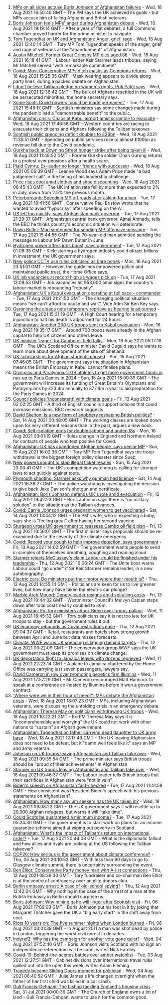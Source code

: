 1. [MPs on all sides accuse Boris Johnson of Afghanistan failures](https://www.bbc.co.uk/news/uk-politics-58254794) - Wed, 18 Aug 2021 16:50:46 GMT - The PM says the UK achieved its goals - but MPs accuse him of failing Afghans and British veterans.
2. [Boris Johnson feels MPs' anger during Afghanistan debate](https://www.bbc.co.uk/news/uk-politics-58256616) - Wed, 18 Aug 2021 19:19:14 GMT - After a year of flat debates, a full Commons chamber proved harder for the prime minister to navigate.
3. [Tom Tugendhat on UK and Afghanistan: Anger, grief, rage](https://www.bbc.co.uk/news/uk-politics-58259509) - Wed, 18 Aug 2021 13:40:14 GMT - Tory MP Tom Tugendhat speaks of the anger, grief and rage of veterans at the "abandonment" of Afghanistan.
4. [Austin Mitchell: Former Great Grimsby MP dies aged 86](https://www.bbc.co.uk/news/uk-england-humber-58257189) - Wed, 18 Aug 2021 16:18:41 GMT - Labour leader Keir Starmer leads tributes, saying Mr Mitchell served "with remarkable commitment".
5. [Covid: Most Conservative MPs ditch masks as Commons returns](https://www.bbc.co.uk/news/uk-politics-58259604) - Wed, 18 Aug 2021 15:25:35 GMT - Mask wearing appears to divide along party lines, during a packed debate on Afghanistan.
6. [I don't believe Taliban pledge on women's rights, Priti Patel says](https://www.bbc.co.uk/news/uk-58250211) - Wed, 18 Aug 2021 12:36:42 GMT - The bulk of Afghans resettled in the UK will be persecuted minorities, the home secretary says.
7. [Some Scots Covid powers 'could be made permanent'](https://www.bbc.co.uk/news/uk-scotland-scotland-politics-58244323) - Tue, 17 Aug 2021 15:45:17 GMT - Scottish ministers say some changes made during the pandemic had a "demonstrable benefit" to the public.
8. [Afghanistan crisis: Chaos at Kabul airport amid scramble to evacuate](https://www.bbc.co.uk/news/world-europe-58256696) - Wed, 18 Aug 2021 17:46:58 GMT - Western countries are racing to evacuate their citizens and Afghans following the Taliban takeover.
9. [Scottish public spending deficit doubles to £36bn](https://www.bbc.co.uk/news/uk-scotland-58256028) - Wed, 18 Aug 2021 11:35:51 GMT - Spending on public services rose to almost £100bn as revenue fell due to the Covid pandemic.
10. [Gurkha back at Downing Street hunger strike after being taken ill](https://www.bbc.co.uk/news/uk-england-hampshire-58254634) - Wed, 18 Aug 2021 11:48:52 GMT - Former Gurkha soldier Dhan Gurung returns to a protest over pensions after a health scare.
11. [Plaid Cymru: Ex-leader no longer friends with successor](https://www.bbc.co.uk/news/uk-wales-politics-58159654) - Wed, 18 Aug 2021 05:06:39 GMT - Leanne Wood says Adam Price made "a bad judgement call" in the timing of his leadership challenge.
12. [Price rises cool amid clothes and shoe discounting](https://www.bbc.co.uk/news/uk-58254000) - Wed, 18 Aug 2021 08:45:43 GMT - The UK inflation rate fell by more than expected to 2% in July, down from 2.5% the previous month.
13. [Peterborough: Speeding MP off roads after asking for a ban](https://www.bbc.co.uk/news/uk-england-cambridgeshire-58243901) - Tue, 17 Aug 2021 10:41:56 GMT - Conservative Paul Bristow wrote that he wanted to avoid "hypocrisy" after speeding on the A1.
14. [US left too quickly, says Afghanistan bank governor](https://www.bbc.co.uk/news/business-58252065) - Tue, 17 Aug 2021 21:29:37 GMT - Afghanistan central bank governor, Ajmal Ahmady, tells the BBC he thinks country's economic situation will deteriorate.
15. [Dawn Butler: Man sentenced for sending MP offensive message](https://www.bbc.co.uk/news/uk-england-merseyside-58202457) - Tue, 17 Aug 2021 15:44:55 GMT - The 70-year-old man admitted sending the message to Labour MP Dawn Butler in June.
16. [Hydrogen power offers jobs boost, says government](https://www.bbc.co.uk/news/science-environment-58238367) - Tue, 17 Aug 2021 01:08:35 GMT - Kick-starting a hydrogen industry could attract billions in investment, the UK government says.
17. [New police CCTV use rules criticised as bare bones](https://www.bbc.co.uk/news/technology-58206586) - Mon, 16 Aug 2021 23:51:01 GMT - However, the guidelines empowered police and maintained public trust, the Home Office says.
18. [UK job vacancies at record high as wages pick up](https://www.bbc.co.uk/news/business-58241006) - Tue, 17 Aug 2021 13:09:53 GMT - Job vacancies hit 953,000 amid signs the country's labour market is rebounding "robustly".
19. [Afghanistan: UK's Kabul evacuation operating at full pace - commander](https://www.bbc.co.uk/news/uk-58244927) - Tue, 17 Aug 2021 21:21:50 GMT - The changing political situation means "we can't afford to pause and wait", Vice Adm Sir Ben Key says.
20. [Geronimo the alpaca gets temporary reprieve as hearing is adjourned](https://www.bbc.co.uk/news/uk-england-gloucestershire-58241387) - Tue, 17 Aug 2021 15:31:19 GMT - A High Court hearing for a temporary injunction to halt his death is adjourned for 24 hours.
21. [Afghanistan: Another 200 UK troops sent to Kabul evacuation](https://www.bbc.co.uk/news/uk-58235707) - Mon, 16 Aug 2021 19:35:17 GMT - Around 700 troops were already in the Afghan capital to help UK citizens and others leave.
22. [UK minister 'eager' for Cambo oil field talks](https://www.bbc.co.uk/news/uk-scotland-scotland-politics-58221743) - Mon, 16 Aug 2021 05:17:18 GMT - The UK's Scotland Office minister David Duguid says he wants to learn more about development of the site off Shetland.
23. [UK scholarships for Afghan students paused](https://www.bbc.co.uk/news/uk-58219114) - Sun, 15 Aug 2021 07:46:05 GMT - The government says the situation in Afghanistan means the British Embassy in Kabul cannot finalise plans.
24. [Olympics and Paralympics: GB athletes to get more government funds in run-up to Paris Games in 2024](https://www.bbc.co.uk/sport/58222726) - Sun, 15 Aug 2021 16:00:39 GMT - The government will increase its funding of Great Britain's Olympians and Paralympians by £23.4m annually to £77.4m a year to aid preparation for the Paris Games in 2024.
25. [Council policies 'inconsistent' with climate goals](https://www.bbc.co.uk/news/science-environment-58102578) - Fri, 13 Aug 2021 02:02:25 GMT - A third of English councils support policies that could increase emissions, BBC research suggests.
26. [David Skelton: Is a new form of snobbery reshaping British politics?](https://www.bbc.co.uk/news/uk-politics-58186519) - Sat, 14 Aug 2021 00:48:05 GMT - The working classes are looked down upon for very different reasons than in the past, argues a new book.
27. [Covid: Self-isolation ends for double-jabbed and under-18s](https://www.bbc.co.uk/news/uk-58226678) - Mon, 16 Aug 2021 03:01:19 GMT - Rules change in England and Northern Ireland for contacts of people who test positive for Covid.
28. [Afghanistan: UK has abandoned Afghan people, says senior MP](https://www.bbc.co.uk/news/uk-58220730) - Sun, 15 Aug 2021 16:02:36 GMT - Tory MP Tom Tugendhat says the troop withdrawal is the biggest foreign policy disaster since Suez.
29. [New powers sought to stop illegal ticket resales](https://www.bbc.co.uk/news/business-58225568) - Sun, 15 Aug 2021 23:00:41 GMT - The UK's competition watchdog is calling for stronger laws to act quickly against touts.
30. [Plymouth shooting: Starmer asks why gunman had licence](https://www.bbc.co.uk/news/uk-england-devon-58209726) - Sat, 14 Aug 2021 16:36:27 GMT - The police watchdog is investigating the decision to give back Jake Davison's shotgun and certificate.
31. [Afghanistan: Boris Johnson defends UK's role amid evacuation](https://www.bbc.co.uk/news/uk-58204857) - Fri, 13 Aug 2021 19:42:23 GMT - Boris Johnson says there is "no military solution" to the situation as the Taliban advances.
32. [Covid: Carrie Johnson urges pregnant women to get vaccinated](https://www.bbc.co.uk/news/uk-58215440) - Sat, 14 Aug 2021 13:44:12 GMT - The PM's wife, who is expecting a baby, says she is "feeling great" after having her second vaccine.
33. [Sturgeon urges UK government to reassess Cambo oil field plan](https://www.bbc.co.uk/news/uk-scotland-58186181) - Fri, 13 Aug 2021 10:56:01 GMT - The first minister says proposals should be re-examined due to the severity of the climate emergency.
34. [Covid: Record your cough to help improve detection, says government](https://www.bbc.co.uk/news/uk-politics-58199049) - Fri, 13 Aug 2021 14:02:59 GMT - The government wants people to send in samples of themselves breathing, coughing and reading aloud.
35. [Starmer rejects McCluskey's claim Labour could be finished under his leadership](https://www.bbc.co.uk/news/uk-politics-58188208) - Thu, 12 Aug 2021 16:06:24 GMT - The Unite boss warns Labour could "go under" if Sir Keir Starmer remains leader, in a new autobiography.
36. [Electric cars: Do ministers put their motor where their mouth is?](https://www.bbc.co.uk/news/uk-politics-58170665) - Thu, 12 Aug 2021 14:55:14 GMT - Politicians are keen for us to live greener lives, but how many have taken the electric car plunge?
37. [Marble Arch Mound: Deputy leader resigns amid spiralling costs](https://www.bbc.co.uk/news/uk-england-london-58197626) - Fri, 13 Aug 2021 10:44:32 GMT - Westminster Council's Melvyn Caplan steps down after total costs nearly doubled to £6m.
38. [Afghanistan: Ex-Tory ministers attack Biden over troops pullout](https://www.bbc.co.uk/news/uk-politics-58177193) - Wed, 11 Aug 2021 16:45:32 GMT - Tory politicians say it is not too late for UK troops to stay - but the government rules it out.
39. [UK economy rebounds as Covid restrictions ease](https://www.bbc.co.uk/news/uk-58183519) - Thu, 12 Aug 2021 09:04:37 GMT - Retail, restaurants and hotels show strong growth between April and June but data misses forecasts.
40. [Climate: WWF warns UK spending is lagging behind targets](https://www.bbc.co.uk/news/uk-politics-58170865) - Thu, 12 Aug 2021 00:22:09 GMT - The conservation group WWF says the UK government must keep its promises on climate change.
41. [UK deportation flight to Jamaica leaves with dozens reprieved](https://www.bbc.co.uk/news/uk-58177487) - Wed, 11 Aug 2021 22:23:14 GMT - A plane to Jamaica chartered by the Home Office was carrying just seven passengers, lawyers say.
42. [David Cameron in row over promoting genetics firm Illumina](https://www.bbc.co.uk/news/business-58146567) - Wed, 11 Aug 2021 17:57:29 GMT - Mr Cameron encouraged Matt Hancock to speak at a conference co-hosted by Illumina before it won a government contract.
43. ['Where were we in their hour of need?': MPs debate the Afghanistan crisis](https://www.bbc.co.uk/news/uk-politics-58257781) - Wed, 18 Aug 2021 18:07:23 GMT - MPs, including Afghanistan veterans, were discussing the unfolding crisis in an emergency debate.
44. [Afghanistan: Theresa May on politicians withdrawing UK troops](https://www.bbc.co.uk/news/uk-politics-58255391) - Wed, 18 Aug 2021 10:22:21 GMT - Ex-PM Theresa May says it is “incomprehensible and worrying” the UK could not work with other nations to “sustain” an Afghan government.
45. [Afghanistan: Tugendhat on father carrying dead daughter to UK army base](https://www.bbc.co.uk/news/uk-politics-58255390) - Wed, 18 Aug 2021 12:17:49 GMT - The UK leaving Afghanistan does not need to be defeat, but it "damn well feels like it" says an MP and army veteran.
46. [Johnson on UK troops leaving Afghanistan and Taliban take over](https://www.bbc.co.uk/news/uk-politics-58255388) - Wed, 18 Aug 2021 09:35:54 GMT - The prime minister says British troops should be "proud of their achievements" in Afghanistan.
47. [Starmer on UK troops leaving Afghanistan and Taliban take over](https://www.bbc.co.uk/news/uk-politics-58255389) - Wed, 18 Aug 2021 09:46:37 GMT - The Labour leader tells British troops that their sacrifices in Afghanistan were “not in vain”.
48. [Biden's speech on Afghanistan fact-checked](https://www.bbc.co.uk/news/58243158) - Tue, 17 Aug 2021 11:41:58 GMT - How consistent was President Biden's speech with his previous statements on Afghanistan?
49. [Afghanistan: How many asylum seekers has the UK taken in?](https://www.bbc.co.uk/news/uk-58245684) - Wed, 18 Aug 2021 09:08:22 GMT - The UK government says it will resettle up to 20,000 Afghan refugees, but warns it will "take time".
50. [Could Scots be guaranteed a minimum income?](https://www.bbc.co.uk/news/uk-scotland-scotland-politics-58230375) - Tue, 17 Aug 2021 05:24:30 GMT - The government is to start work on plans for an income guarantee scheme aimed at wiping out poverty in Scotland.
51. [Afghanistan: What's the impact of Taliban's return on international order?](https://www.bbc.co.uk/news/world-us-canada-58248864) - Tue, 17 Aug 2021 20:44:08 GMT - What is the diplomatic fallout and how allies and rivals are looking at the US following the Taliban takeover?
52. [COP26: How serious is the government about climate conference?](https://www.bbc.co.uk/news/uk-politics-58107010) - Thu, 05 Aug 2021 20:10:52 GMT - With less than 90 days to go to Glasgow climate summit, there is uncertainty surrounding the event.
53. [Ben Elliot: Conservative Party money man with A-list connections](https://www.bbc.co.uk/news/uk-politics-58100884) - Thu, 12 Aug 2021 08:39:30 GMT - Tory fundraiser and co-chairman Ben Elliot is at the centre of controversy over an elite donors club.
54. [Berlin embassy arrest: A case of old-school spying?](https://www.bbc.co.uk/news/uk-58185957) - Thu, 12 Aug 2021 12:42:04 GMT - Why nothing in the case of the arrest of a man at the British Embassy in Berlin should surprise us.
55. [Boris Johnson: Why mining gaffe will linger after Scottish visit](https://www.bbc.co.uk/news/uk-scotland-58117514) - Fri, 06 Aug 2021 17:09:03 GMT - Boris Johnson put his foot in it by joking that Margaret Thatcher gave the UK a "big early start" in the shift away from coal.
56. [Riots 10 years on: The five summer nights when London burned](https://www.bbc.co.uk/news/uk-england-london-58058031) - Fri, 06 Aug 2021 00:01:39 GMT - In August 2011 a man was shot dead by police in London, triggering the worst civil unrest in decades.
57. [Indyref2: Why has the campaign for another vote gone quiet?](https://www.bbc.co.uk/news/uk-politics-58079551) - Wed, 04 Aug 2021 07:52:40 GMT - Boris Johnson visits Scotland with no sign an independence referendum will be soon, writes Nick Eardley.
58. [Covid-19: Behind-the-scenes battles over amber watchlist](https://www.bbc.co.uk/news/uk-politics-58072985) - Tue, 03 Aug 2021 12:27:51 GMT - Cabinet divisions over international travel rules spilled out into the open this week, writes Adam Fleming.
59. [Tragedy became Sliding Doors moment for politician](https://www.bbc.co.uk/news/uk-wales-politics-58058218) - Wed, 04 Aug 2021 06:40:52 GMT - Julie James's life changed overnight when the father of her first child was killed in a car crash.
60. [Guli Francis-Dehqani: The bishop tackling England's housing crisis](https://www.bbc.co.uk/news/uk-politics-57985577) - Sat, 31 Jul 2021 00:00:36 GMT - The Church of England owns a lot of land - Guli Francis-Dehqani wants to use it for the common good.
